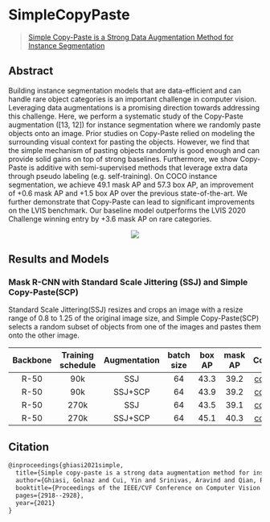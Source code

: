 # SimpleCopyPaste

> [Simple Copy-Paste is a Strong Data Augmentation Method for Instance Segmentation](https://arxiv.org/abs/2012.07177)

<!-- [ALGORITHM] -->

## Abstract

Building instance segmentation models that are data-efficient and can handle rare object categories is an important challenge in computer vision. Leveraging data augmentations is a promising direction towards addressing this challenge. Here, we perform a systematic study of the Copy-Paste augmentation (\[13, 12\]) for instance segmentation where we randomly paste objects onto an image. Prior studies on Copy-Paste relied on modeling the surrounding visual context for pasting the objects. However, we find that the simple mechanism of pasting objects randomly is good enough and can provide solid gains on top of strong baselines. Furthermore, we show Copy-Paste is additive with semi-supervised methods that leverage extra data through pseudo labeling (e.g. self-training). On COCO instance segmentation, we achieve 49.1 mask AP and 57.3 box AP, an improvement of +0.6 mask AP and +1.5 box AP over the previous state-of-the-art. We further demonstrate that Copy-Paste can lead to significant improvements on the LVIS benchmark. Our baseline model outperforms the LVIS 2020 Challenge winning entry by +3.6 mask AP on rare categories.

<div align=center>
<img src="https://user-images.githubusercontent.com/40661020/161843866-c5b769da-58b2-4c1f-8078-db4a4ded3881.png"/>
</div>

## Results and Models

### Mask R-CNN with Standard Scale Jittering (SSJ) and Simple Copy-Paste(SCP)

Standard Scale Jittering(SSJ) resizes and crops an image with a resize range of 0.8 to 1.25 of the original image size, and Simple Copy-Paste(SCP) selects a random subset of objects from one of the images and pastes them onto the other image.

| Backbone | Training schedule | Augmentation | batch size | box AP | mask AP |                                                                           Config                                                                           |
| :------: | :---------------: | :----------: | :--------: | :----: | :-----: | :--------------------------------------------------------------------------------------------------------------------------------------------------------: |
|   R-50   |        90k        |     SSJ      |     64     |  43.3  |  39.2   |   [config](https://github.com/open-mmlab/mmdetection/blob/master/configs/simple_copy_paste/mask_rcnn_r50_fpn_syncbn-all_rpn-2conv_ssj_32x2_90k_coco.py)    |
|   R-50   |        90k        |   SSJ+SCP    |     64     |  43.9  |  39.2   | [config](https://github.com/open-mmlab/mmdetection/blob/master/configs/simple_copy_paste/mask_rcnn_r50_fpn_syncbn-all_rpn-2conv_ssj_scp_32x2_90k_coco.py)  |
|   R-50   |       270k        |     SSJ      |     64     |  43.5  |  39.1   |   [config](https://github.com/open-mmlab/mmdetection/blob/master/configs/simple_copy_paste/mask_rcnn_r50_fpn_syncbn-all_rpn-2conv_ssj_32x2_270k_coco.py)   |
|   R-50   |       270k        |   SSJ+SCP    |     64     |  45.1  |  40.3   | [config](https://github.com/open-mmlab/mmdetection/blob/master/configs/simple_copy_paste/mask_rcnn_r50_fpn_syncbn-all_rpn-2conv_ssj_scp_32x2_270k_coco.py) |

## Citation

```latex
@inproceedings{ghiasi2021simple,
  title={Simple copy-paste is a strong data augmentation method for instance segmentation},
  author={Ghiasi, Golnaz and Cui, Yin and Srinivas, Aravind and Qian, Rui and Lin, Tsung-Yi and Cubuk, Ekin D and Le, Quoc V and Zoph, Barret},
  booktitle={Proceedings of the IEEE/CVF Conference on Computer Vision and Pattern Recognition},
  pages={2918--2928},
  year={2021}
}
```
